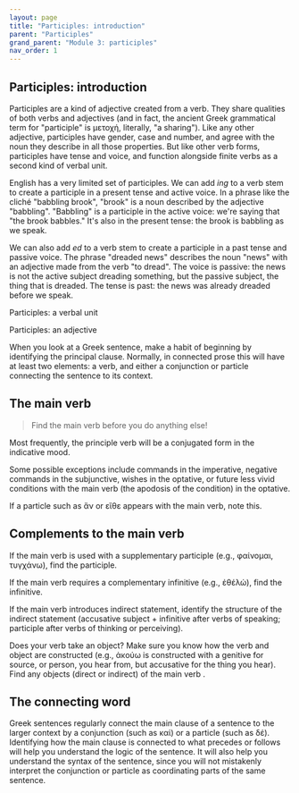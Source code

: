 ```yaml
---
layout: page
title: "Participles: introduction"
parent: "Participles"
grand_parent: "Module 3: participles"
nav_order: 1
---
```




## Participles: introduction

Participles are a kind of adjective created from a verb. They share qualities of both verbs and adjectives (and in fact, the ancient Greek grammatical term for "participle" is μετοχή, literally, "a sharing").  Like any other adjective, participles have gender, case and number, and agree with the noun they describe in all those properties. But like other verb forms, participles have tense and voice, and function alongside finite verbs as a second kind of verbal unit.


English has a very limited set of participles.  We can add *ing* to a verb stem to create a participle in a present tense and active voice.  In a phrase like the cliché "babbling brook", "brook" is a noun described by the adjective "babbling". "Babbling" is a participle in the active voice: we're saying that "the brook babbles."  It's also in the present tense: the brook is babbling as we speak.

We can also add *ed* to a verb stem to create a participle in a past tense and passive voice.  The phrase "dreaded news" describes the noun "news" with an adjective made from the verb "to dread".  The voice is passive: the news is not the active subject dreading something, but the passive subject, the thing that is dreaded.  The tense is past: the news was already dreaded before we speak.

Participles: a verbal unit

Participles: an adjective


When you look at a Greek sentence, make a habit of beginning by identifying the principal clause.  Normally, in connected prose this will have at least two elements:  a verb, and either a conjunction or particle connecting the sentence to its context.


## The main verb

>Find the main verb before you do anything else!


Most frequently, the principle verb will be a conjugated form in the indicative mood.

Some possible exceptions include commands in the imperative, negative commands in the subjunctive, wishes in the optative, or future less vivid conditions with the main verb (the apodosis of the condition) in the optative.

If a particle such as ἄν or εἴθε appears with the main verb, note this.

## Complements to the main verb


If the main verb is used with a supplementary participle (e.g., φαίνομαι, τυγχάνω), find the participle.

If the main verb requires a complementary infinitive (e.g., ἐθέλὡ), find the infinitive.

If the main verb introduces indirect statement, identify the structure of the indirect statement (accusative subject + infinitive after verbs of speaking;  participle after verbs of thinking or perceiving).

Does your verb take an object?  Make sure you know how the verb and object are constructed (e.g., ἀκούω is constructed with a
genitive for source, or person, you hear from, but accusative for the thing you hear).  Find any objects (direct or indirect) of the main verb .

## The connecting word


Greek sentences regularly connect the main clause of a sentence to the larger context by a conjunction (such as καί) or a particle
(such as δέ).  Identifying how the main clause is connected to what precedes or follows will help you understand the logic of the sentence. It will also help you understand the syntax of the sentence, since you will not mistakenly interpret the conjunction or particle as
coordinating parts of the same sentence.

